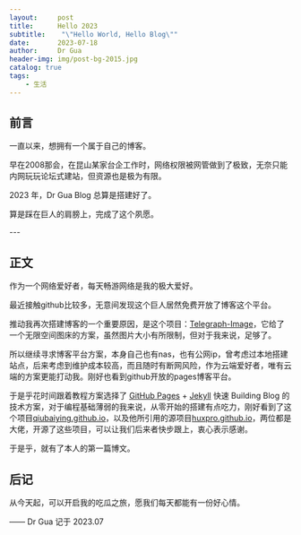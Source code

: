 ```yaml
---
layout:     post
title:      Hello 2023
subtitle:    "\"Hello World, Hello Blog\""
date:       2023-07-18
author:     Dr Gua
header-img: img/post-bg-2015.jpg
catalog: true
tags:
    - 生活
---
```



## 前言

一直以来，想拥有一个属于自己的博客。

早在2008那会，在昆山某家台企工作时，网络权限被网管做到了极致，无奈只能内网玩玩论坛式建站，但资源也是极为有限。

2023 年，Dr Gua Blog 总算是搭建好了。

算是踩在巨人的肩膀上，完成了这个夙愿。

<p id = "build"></p>
---

## 正文

作为一个网络爱好者，每天畅游网络是我的极大爱好。

最近接触github比较多，无意间发现这个巨人居然免费开放了博客这个平台。

推动我再次搭建博客的一个重要原因，是这个项目：[Telegraph-Image](https://github.com/wgsxsm/Telegraph-Image)，它给了一个无限空间图床的方案，虽然图片大小有所限制，但对于我来说，足够了。

所以继续寻求博客平台方案，本身自己也有nas，也有公网ip，曾考虑过本地搭建站点，后来考虑到维护成本较高，而且随时有断网风险，作为云端爱好者，唯有云端的方案更能打动我。刚好也看到github开放的pages博客平台。

于是乎花时间跟着教程方案选择了 [GitHub Pages](https://pages.github.com/) + [Jekyll](http://jekyllrb.com/) 快速 Building Blog 的技术方案，对于编程基础薄弱的我来说，从零开始的搭建有点吃力，刚好看到了这个项目[qiubaiying.github.io](https://github.com/qiubaiying/qiubaiying.github.io)，以及他所引用的源项目[huxpro.github.io](https://github.com/Huxpro/huxpro.github.io)，两位都是大佬，开源了这些项目，可以让我们后来者快步跟上，衷心表示感谢。

于是乎，就有了本人的第一篇博文。

## 后记

从今天起，可以开启我的吃瓜之旅，愿我们每天都能有一份好心情。

—— Dr Gua 记于 2023.07


